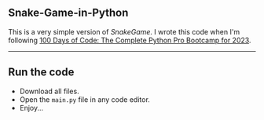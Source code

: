 ## Snake-Game-in-Python

This is a very simple version of $Snake Game$.
I wrote this code when I'm following [100 Days of Code: The Complete Python Pro Bootcamp for 2023](https://www.udemy.com/course/100-days-of-code/?src=sac&kw=100+d+of+py).

----------

## Run the code 
- Download all files.
- Open the `main.py` file in any code editor.
- Enjoy... 
